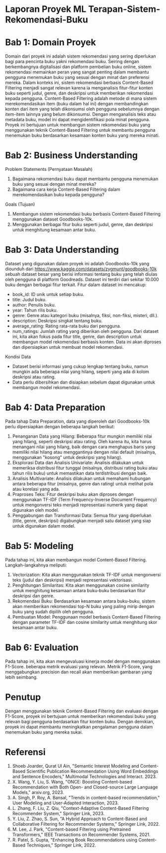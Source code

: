 # Laporan Proyek ML Terapan-Sistem-Rekomendasi-Buku

# Bab 1: Domain Proyek
Domain dari proyek ini adalah sistem rekomendasi yang sering diperlukan bagi para pencinta buku yakni rekomendasi buku. Seiring dengan berkembangnya digitalisasi dan platform pembelian buku online, sistem rekomendasi memainkan peran yang sangat penting dalam membantu pengguna menemukan buku yang sesuai dengan minat dan preferensi mereka. Dalam konteks ini, sistem rekomendasi berbasis Content-Based Filtering menjadi sangat relevan karena ia menganalisis fitur-fitur konten buku seperti judul, genre, dan deskripsi untuk memberikan rekomendasi kepada pengguna. Content-Based Filtering adalah metode di mana sistem merekomendasikan item (buku dalam hal ini) dengan membandingkan konten dari item yang telah dikonsumsi oleh pengguna sebelumnya dengan item-item lainnya yang belum dikonsumsi. Dengan menganalisis teks atau metadata buku, model ini dapat mengidentifikasi pola minat pengguna. Proyek ini bertujuan untuk membangun sistem rekomendasi buku yang menggunakan teknik Content-Based Filtering untuk membantu pengguna menemukan buku berdasarkan kesamaan konten buku yang mereka minati.

# Bab 2: Business Understanding
Problem Statements (Pernyataan Masalah)
1.	Bagaimana rekomendasi buku dapat membantu pengguna menemukan buku yang sesuai dengan minat mereka?
2.	Bagaimana cara kerja Content-Based Filtering dalam merekomendasikan buku kepada pengguna?	

Goals (Tujuan)
1.	Membangun sistem rekomendasi buku berbasis Content-Based Filtering menggunakan dataset Goodbooks-10k.
2.	Menggunakan berbagai fitur buku seperti judul, genre, dan deskripsi untuk menghitung kesamaan antar buku.

# Bab 3: Data Understanding
Dataset yang digunakan dalam proyek ini adalah Goodbooks-10k yang diounduh dari https://www.kaggle.com/datasets/zygmunt/goodbooks-10k  sebuah dataset besar yang berisi informasi tentang buku yang telah diulas oleh pengguna di platform Goodreads. Dataset ini terdiri dari sekitar 10.000 buku dengan berbagai fitur terkait.
Fitur dalam dataset ini mencakup:
- book_id: ID unik untuk setiap buku.
- title: Judul buku.
- author: Penulis buku.
- year: Tahun rilis buku.
- genre: Genre atau kategori buku (misalnya, fiksi, non-fiksi, misteri, dll.).
- description: Deskripsi singkat tentang buku.
- average_rating: Rating rata-rata buku dari pengguna.
- num_ratings: Jumlah rating yang diberikan oleh pengguna.
	Dari dataset ini, kita akan fokus pada fitur title, genre, dan description untuk membangun model rekomendasi berbasis konten. Data ini akan diproses dan dipersiapkan untuk membuat model rekomendasi.

Kondisi Data
- Dataset berisi informasi yang cukup lengkap tentang buku, namun mungkin ada beberapa nilai yang hilang, seperti yang ada di kolom deskripsi atau rating.
- Data perlu dibersihkan dan disiapkan sebelum dapat digunakan untuk membangun model rekomendasi.

# Bab 4: Data Preparation
Pada tahap Data Preparation, data yang diperoleh dari Goodbooks-10k perlu dipersiapkan dengan beberapa langkah berikut:
1.	Penanganan Data yang Hilang: 
  Beberapa fitur mungkin memiliki nilai yang hilang, seperti deskripsi atau rating. Oleh karena itu, kita harus menangani nilai yang hilang, baik dengan cara menghapus baris yang memiliki nilai hilang atau menggantinya dengan nilai default (misalnya, menggunakan "kosong" untuk deskripsi yang hilang).
2.	Eksplorasi Data dan Analisis Univariate: 
  Analisis dilakukan untuk memeriksa distribusi fitur tunggal (misalnya, distribusi rating buku atau tahun rilis buku) untuk memastikan data terdistribusi dengan baik.
3.	Analisis Multivariate: 
  Analisis dilakukan untuk memahami hubungan antara beberapa fitur (misalnya, genre dan rating) untuk melihat pola atau korelasi yang ada.
4.	Praproses Teks: 
  Fitur deskripsi buku akan diproses dengan menggunakan TF-IDF (Term Frequency-Inverse Document Frequency) untuk mengonversi teks menjadi representasi numerik yang dapat digunakan oleh model.
5.	Penggabungan dan Transformasi Data: 
  Semua fitur yang diperlukan (title, genre, deskripsi) digabungkan menjadi satu dataset yang siap untuk digunakan dalam model.

# Bab 5: Modeling
Pada tahap ini, kita akan membangun model Content-Based Filtering. Langkah-langkahnya meliputi:
1.	Vectorization:
  Kita akan menggunakan teknik TF-IDF untuk mengonversi teks (judul dan deskripsi) menjadi representasi vektorisasi.
2.	Penghitungan Similaritas:
  Kita akan menggunakan cosine similarity untuk menghitung kesamaan antara buku-buku berdasarkan fitur deskripsi dan genre.
3.	Rekomendasi Buku:
  Berdasarkan kesamaan antara buku-buku, sistem akan memberikan rekomendasi top-N buku yang paling mirip dengan buku yang sudah dipilih oleh pengguna.
4.	Pembuatan Model:
  Penggunaan model berbasis Content-Based Filtering dengan parameter TF-IDF dan cosine similarity untuk menghitung skor kesamaan antar buku.

# Bab 6: Evaluation
Pada tahap ini, kita akan mengevaluasi kinerja model dengan menggunakan F1-Score. beberapa metrik evaluasi yang relevan. Metrik F1-Score, yang menggabungkan precision dan recall akan memberikan gambaran yang lebih seimbang.

 # Penutup
Dengan menggunakan teknik Content-Based Filtering dan evaluasi dengan F1-Score, proyek ini bertujuan untuk memberikan rekomendasi buku yang relevan bagi pengguna berdasarkan fitur konten buku. Dengan demikian, proyek ini dapat membantu meningkatkan pengalaman pengguna dalam menemukan buku yang mereka sukai.

# Referensi
1. Shoeb Joarder, Qurat Ul Ain, "Semantic Interest Modeling and Content-Based Scientific Publication Recommendation Using Word Embeddings and Sentence Encoders," Multimodal Technologies and Interact. 2023.
2. X. Wang, Y. Liu, S. Wang, "ONCE: Boosting Content-based Recommendation with Both Open- and Closed-source Large Language Models," arxiv.org, 2023.
3. A. Singh, P. Roy, A. Bansal, "Trends in content-based recommendation," User Modeling and User-Adapted Interaction, 2023.
4. L. Zhang, F. Liu, Z. Qiu, "Context-Adaptive Content-Based Filtering Recommender System," Springer Link, 2023.
5. Y. Liu, Z. Zhao, S. Sun, "A Hybrid Approach to Content-Based and Collaborative Filtering for Recommender Systems," Springer Link, 2022.
6. M. Lee, J. Park, "Content-based Filtering using Pretrained Transformers," IEEE Transactions on Recommender Systems, 2021.
7. R. Patel, S. Gupta, "Enhancing Book Recommendations using Content-Based Techniques," Springer Link, 2022.

 

